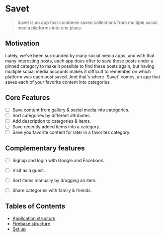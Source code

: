 # Savet

> Savet is an app that combines saved collections from multiple social media platforms into one place.

## Motivation

Lately, we've been surrounded by many social media apps, and with that many interesting posts, each app does offer to save these posts under a pinned category to make it possible to find these posts again, but having multiple social media accounts makes it difficult to remember on which platform was each post saved. And that's where 'Savet' comes, an app that saves each of your favorite content into categories.

## Core Features

* [ ] Save content from gallery & social media into categories.
* [ ] Sort categories by different attributes.
* [ ] Add description to categories & items.
* [ ] Save recently added items into a category.
* [ ] Save you favorite content for later in a favorites category.

## Complementary features

* [ ] Signup and login with Google and Facebook.
* [ ] Visit as a guest.
* [ ] Sort items manually by dragging an item.
* [ ] Share categories with family & friends.



## Tables of Contents

* [Application structure](https://github.com/Technion236272/2022b-Savet/blob/release/1.0/docs/AppStructure.md)
* [Firebase structure](https://github.com/Technion236272/2022b-Savet/blob/release/1.0/docs/Firebase%20structure.md)
* [Set up](https://github.com/Technion236272/2022b-Savet/blob/release/1.0/docs/Setup.md)
